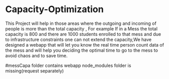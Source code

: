 # Capacity-Optimization
This Project will help in those areas where the outgoing and incoming of people is more than the total capacity , For example If in a Mess the total capacity is 800 and there are 1000 students enrolled to that mess and due to infrastructure constraints one can not extend the capacity,We have designed a webapp that will let you know the real time person count data of the mess and will help you deciding the optimal time to go to the mess to avoid chaos and to save time.

#messCapa folder contains webapp node_modules folder is missing(request separately)
